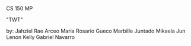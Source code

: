 CS 150 MP

"TWT"

by:
Jahziel Rae Arceo
Maria Rosario Gueco
Marbille Juntado
Mikaela Jun Lenon
Kelly Gabriel Navarro
